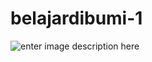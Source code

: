 # belajardibumi-1

![enter image description here](https://raw.githubusercontent.com/Damarcreative/Damarcreative/7dcc2ad69bd8876d0f763843ce677c31b6f19f85/Jelita-Sukawati.svg)
